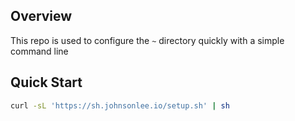 ## Overview

This repo is used to configure the `~` directory quickly with a simple command line

## Quick Start

```bash
curl -sL 'https://sh.johnsonlee.io/setup.sh' | sh
```

